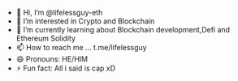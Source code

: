 - 👋 Hi, I’m @lifelessguy-eth
- 👀 I’m interested in Crypto and Blockchain 
- 🌱 I’m currently learning about Blockchain development,Defi and Ethereum Solidity 
- 📫 How to reach me ... t.me/lifelessguy 
- 😄 Pronouns: HE/HIM
- ⚡ Fun fact: All i said is cap xD

<!---
lifelessguy-eth/lifelessguy-eth is a ✨ special ✨ repository because its `README.md` (this file) appears on your GitHub profile.
You can click the Preview link to take a look at your changes.
--->
